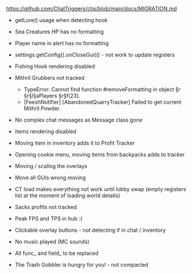 https://github.com/ChatTriggers/ctjs/blob/main/docs/MIGRATION.md

- getLore() usage when detecting hook
- Sea Creatures HP has no formatting
- Player name in alert has no formatting
- settings.getConfig().onCloseGui(() - not work to update registers
- Fishing Hook rendering disabled
- Mithril Grubbers not tracked
  - TypeError: Cannot find function #removeFormatting in object §r         §r§l§aPlayers §r§f(23).
  - [FeeshNotifier] [AbandonedQuarryTracker] Failed to get current Mithril Powder.
- No complex chat messages as Message class gone
- Items rendering disabled
- Moving item in inventory adds it to Profit Tracker
- Opening cookie menu, moving items from backpacks adds to tracker

- Moving / scaling the overlays
- Move all GUIs wrong moving
- CT load makes everything not work until lobby swap (empty registers list at the moment of loading world details)
- Sacks profits not tracked
- Peak FPS and TPS in hub :(
- Clickable overlay buttons  - not detecting if in chat / inventory
- No music played (MC sounds)
- All func_ and field_ to be replaced
- The Trash Gobbler is hungry for you! - not compacted